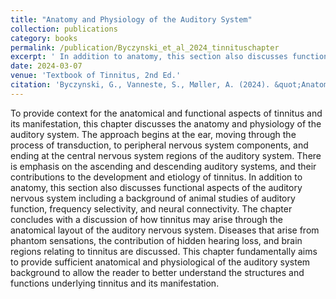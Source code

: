 ```yaml
---
title: "Anatomy and Physiology of the Auditory System"
collection: publications
category: books
permalink: /publication/Byczynski_et_al_2024_tinnituschapter
excerpt: ' In addition to anatomy, this section also discusses functional aspects of the auditory nervous system including a background of animal studies of auditory function, frequency selectivity, and neural connectivity.'
date: 2024-03-07
venue: 'Textbook of Tinnitus, 2nd Ed.'
citation: 'Byczynski, G., Vanneste, S., Møller, A. (2024). &quot;Anatomy and Physiology of the Auditory System.&quot; <i>In: Schlee, W., Langguth, B., De Ridder, D., Vanneste, S., Kleinjung, T., Møller, A.R. (eds) Textbook of Tinnitus. Springer</i>'
---
```


To provide context for the anatomical and functional aspects of tinnitus and its manifestation, this chapter discusses the anatomy and physiology of the auditory system. The approach begins at the ear, moving through the process of transduction, to peripheral nervous system components, and ending at the central nervous system regions of the auditory system. There is emphasis on the ascending and descending auditory systems, and their contributions to the development and etiology of tinnitus. In addition to anatomy, this section also discusses functional aspects of the auditory nervous system including a background of animal studies of auditory function, frequency selectivity, and neural connectivity. The chapter concludes with a discussion of how tinnitus may arise through the anatomical layout of the auditory nervous system. Diseases that arise from phantom sensations, the contribution of hidden hearing loss, and brain regions relating to tinnitus are discussed. This chapter fundamentally aims to provide sufficient anatomical and physiological of the auditory system background to allow the reader to better understand the structures and functions underlying tinnitus and its manifestation.

